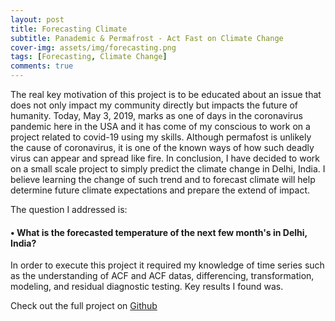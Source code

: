 ```yaml
---
layout: post
title: Forecasting Climate
subtitle: Panademic & Permafrost - Act Fast on Climate Change
cover-img: assets/img/forecasting.png
tags: [Forecasting, Climate Change]
comments: true
---
```



The real key motivation of this project is to be educated about an issue that does not only impact my community directly but impacts the future of humanity. Today, May 3, 2019, marks as one of days in the coronavirus pandemic here in the USA and it has come of my conscious to work on a project related to covid-19 using my skills. Although permafost is unlikely the cause of coronavirus, it is one of the known ways of how such deadly virus can appear and spread like fire. In conclusion, I have decided to work on a small scale project to simply predict the climate change in Delhi, India. I believe learning the change of such trend and to forecast climate will help determine future climate expectations and prepare the extend of impact. 

The question I addressed is:
#### • What is the forecasted temperature of the next few month's in Delhi, India? 


In order to execute this project it required my knowledge of time series such as the understanding of ACF and ACF datas, differencing, transformation, modeling, and residual diagnostic testing. Key results I found was.


Check out the full project on [Github](https://github.com/sunny7x7/Forecasting)

